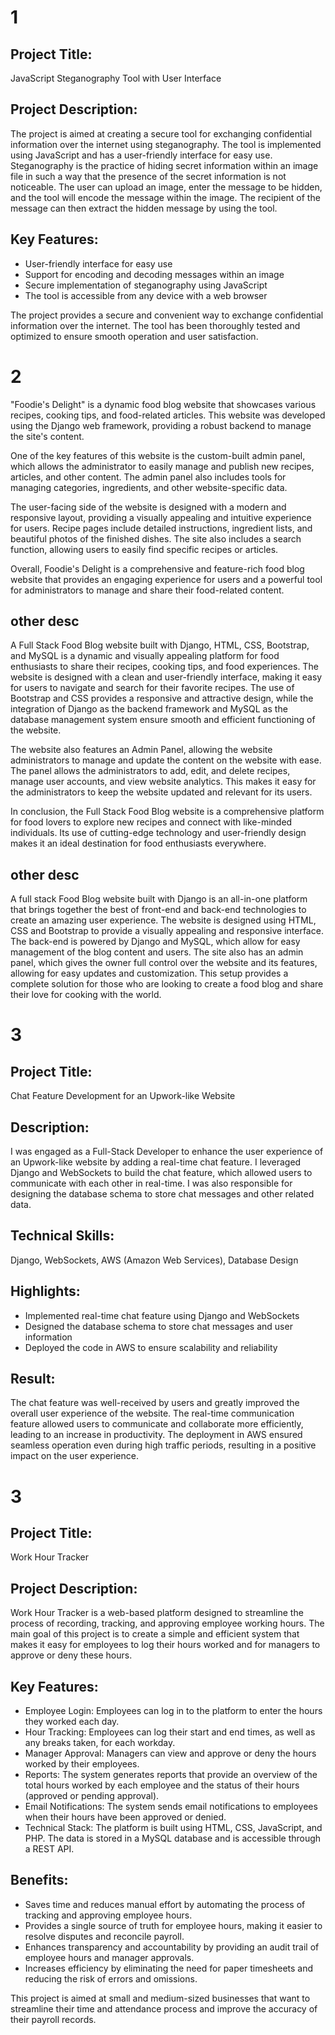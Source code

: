 # 1

## Project Title:

JavaScript Steganography Tool with User Interface

## Project Description:

The project is aimed at creating a secure tool for exchanging confidential information over the internet using steganography. The tool is implemented using JavaScript and has a user-friendly interface for easy use. Steganography is the practice of hiding secret information within an image file in such a way that the presence of the secret information is not noticeable. The user can upload an image, enter the message to be hidden, and the tool will encode the message within the image. The recipient of the message can then extract the hidden message by using the tool.

## Key Features:

-   User-friendly interface for easy use
-   Support for encoding and decoding messages within an image
-   Secure implementation of steganography using JavaScript
-   The tool is accessible from any device with a web browser

The project provides a secure and convenient way to exchange confidential information over the internet. The tool has been thoroughly tested and optimized to ensure smooth operation and user satisfaction.

# 2

"Foodie's Delight" is a dynamic food blog website that showcases various recipes, cooking tips, and food-related articles. This website was developed using the Django web framework, providing a robust backend to manage the site's content.

One of the key features of this website is the custom-built admin panel, which allows the administrator to easily manage and publish new recipes, articles, and other content. The admin panel also includes tools for managing categories, ingredients, and other website-specific data.

The user-facing side of the website is designed with a modern and responsive layout, providing a visually appealing and intuitive experience for users. Recipe pages include detailed instructions, ingredient lists, and beautiful photos of the finished dishes. The site also includes a search function, allowing users to easily find specific recipes or articles.

Overall, Foodie's Delight is a comprehensive and feature-rich food blog website that provides an engaging experience for users and a powerful tool for administrators to manage and share their food-related content.

## other desc

A Full Stack Food Blog website built with Django, HTML, CSS, Bootstrap, and MySQL is a dynamic and visually appealing platform for food enthusiasts to share their recipes, cooking tips, and food experiences. The website is designed with a clean and user-friendly interface, making it easy for users to navigate and search for their favorite recipes. The use of Bootstrap and CSS provides a responsive and attractive design, while the integration of Django as the backend framework and MySQL as the database management system ensure smooth and efficient functioning of the website.<p>The website also features an Admin Panel, allowing the website administrators to manage and update the content on the website with ease. The panel allows the administrators to add, edit, and delete recipes, manage user accounts, and view website analytics. This makes it easy for the administrators to keep the website updated and relevant for its users.<p>In conclusion, the Full Stack Food Blog website is a comprehensive platform for food lovers to explore new recipes and connect with like-minded individuals. Its use of cutting-edge technology and user-friendly design makes it an ideal destination for food enthusiasts everywhere.

## other desc

A full stack Food Blog website built with Django is an all-in-one platform that brings together the best of front-end and back-end technologies to create an amazing user experience. The website is designed using HTML, CSS and Bootstrap to provide a visually appealing and responsive interface. The back-end is powered by Django and MySQL, which allow for easy management of the blog content and users. The site also has an admin panel, which gives the owner full control over the website and its features, allowing for easy updates and customization. This setup provides a complete solution for those who are looking to create a food blog and share their love for cooking with the world.

# 3

## Project Title:

Chat Feature Development for an Upwork-like Website

## Description:

I was engaged as a Full-Stack Developer to enhance the user experience of an Upwork-like website by adding a real-time chat feature. I leveraged Django and WebSockets to build the chat feature, which allowed users to communicate with each other in real-time. I was also responsible for designing the database schema to store chat messages and other related data.

## Technical Skills:

Django, WebSockets, AWS (Amazon Web Services), Database Design

## Highlights:

-   Implemented real-time chat feature using Django and WebSockets
-   Designed the database schema to store chat messages and user information
-   Deployed the code in AWS to ensure scalability and reliability

## Result:

The chat feature was well-received by users and greatly improved the overall user experience of the website. The real-time communication feature allowed users to communicate and collaborate more efficiently, leading to an increase in productivity. The deployment in AWS ensured seamless operation even during high traffic periods, resulting in a positive impact on the user experience.

# 3

## Project Title:

Work Hour Tracker

## Project Description:

Work Hour Tracker is a web-based platform designed to streamline the process of recording, tracking, and approving employee working hours. The main goal of this project is to create a simple and efficient system that makes it easy for employees to log their hours worked and for managers to approve or deny these hours.

## Key Features:

-   Employee Login: Employees can log in to the platform to enter the hours they worked each day.
-   Hour Tracking: Employees can log their start and end times, as well as any breaks taken, for each workday.
-   Manager Approval: Managers can view and approve or deny the hours worked by their employees.
-   Reports: The system generates reports that provide an overview of the total hours worked by each employee and the status of their hours (approved or pending approval).
-   Email Notifications: The system sends email notifications to employees when their hours have been approved or denied.
-   Technical Stack: The platform is built using HTML, CSS, JavaScript, and PHP. The data is stored in a MySQL database and is accessible through a REST API.

## Benefits:

-   Saves time and reduces manual effort by automating the process of tracking and approving employee hours.
-   Provides a single source of truth for employee hours, making it easier to resolve disputes and reconcile payroll.
-   Enhances transparency and accountability by providing an audit trail of employee hours and manager approvals.
-   Increases efficiency by eliminating the need for paper timesheets and reducing the risk of errors and omissions.

This project is aimed at small and medium-sized businesses that want to streamline their time and attendance process and improve the accuracy of their payroll records.
